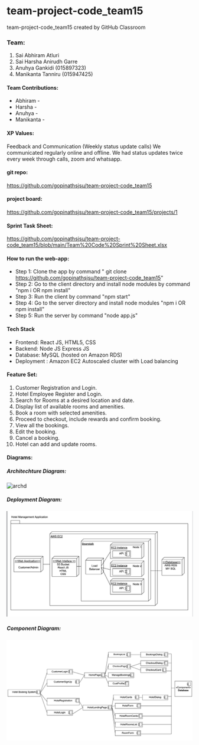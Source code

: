 # team-project-code_team15
team-project-code_team15 created by GitHub Classroom

### Team:
1. Sai Abhiram Atluri
2. Sai Harsha Anirudh Garre
3. Anuhya Gankidi (015897323)
4. Manikanta Tanniru (015947425)

#### Team Contributions: 
* Abhiram - 
* Harsha - 
* Anuhya - 
* Manikanta - 

#### XP Values:
Feedback and Communication (Weekly status update calls)
We communicated regularly online and offline. We had status updates twice every week through calls, zoom and whatsapp. 

#### git repo: 
https://github.com/gopinathsjsu/team-project-code_team15

#### project board: 
https://github.com/gopinathsjsu/team-project-code_team15/projects/1

#### Sprint Task Sheet:
https://github.com/gopinathsjsu/team-project-code_team15/blob/main/Team%20Code%20Sprint%20Sheet.xlsx

#### How to run the web-app:

* Step 1: Clone the app by command " git clone https://github.com/gopinathsjsu/team-project-code_team15"
* Step 2: Go to the client directory and install node modules by command "npm i OR npm install"
* Step 3: Run the client by command "npm start"
* Step 4: Go to the server directory and install node modules "npm i OR npm install"
* Step 5: Run the server by command "node app.js"

#### Tech Stack
* Frontend: React JS, HTML5, CSS
* Backend: Node JS Express JS 
* Database: MySQL (hosted on Amazon RDS) 
* Deployment : Amazon EC2 Autoscaled cluster with Load balancing

#### Feature Set:
1. Customer Registration and Login.
2. Hotel Employee Register and Login.
3. Search for Rooms at a desired location and date.
4. Display list of available rooms and amenities.
5. Book a room with selected amenities.
6. Proceed to checkout, include rewards and confirm booking.
7. View all the bookings.
8. Edit the booking.
9. Cancel a booking.
10. Hotel can add and update rooms.

#### Diagrams:
##### Architechture Diagram:
<img width="510" alt="archd" src="https://user-images.githubusercontent.com/28936164/168076194-83dca744-8fc8-46b5-90a1-82120627056a.png">

##### Deployment Diagram:

![Deployment diagram](Diagrams/deployment.png)

##### Component Diagram:

![Component diagram](Diagrams/component.png)



